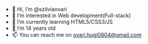 - 👋 Hi, I’m @szilviaovari
- 👀 I’m interested in Web development(Full-stack)
- 🌱 I’m currently learning HTML5/CSS3/JS
- 💞️ I’m 14 years old
- 📫 You can reach me on ovari.hugi0804@gmail.com


